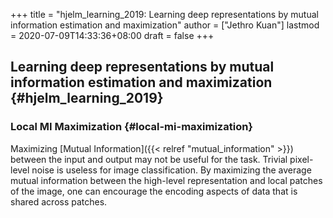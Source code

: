 +++
title = "hjelm_learning_2019: Learning deep representations by mutual information estimation and maximization"
author = ["Jethro Kuan"]
lastmod = 2020-07-09T14:33:36+08:00
draft = false
+++

## Learning deep representations by mutual information estimation and maximization {#hjelm_learning_2019}

### Local MI Maximization {#local-mi-maximization}

Maximizing [Mutual Information]({{< relref "mutual_information" >}}) between the input and output may not be useful for the task. Trivial pixel-level noise is useless for image classification. By maximizing the average mutual information between the high-level representation and local patches of the image, one can encourage the encoding aspects of data that is shared across patches.
